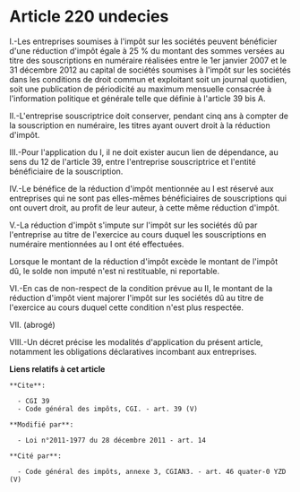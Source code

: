 # Article 220 undecies

I.-Les entreprises soumises à l'impôt sur les sociétés peuvent bénéficier d'une réduction d'impôt égale à 25 % du montant des
sommes versées au titre des souscriptions en numéraire réalisées entre le 1er janvier 2007 et le 31 décembre 2012 au capital
de sociétés soumises à l'impôt sur les sociétés dans les conditions de droit commun et exploitant soit un journal quotidien,
soit une publication de périodicité au maximum mensuelle consacrée à l'information politique et générale telle que définie à
l'article 39 bis A. 

II.-L'entreprise souscriptrice doit conserver, pendant cinq ans à compter de la souscription en numéraire, les titres ayant
ouvert droit à la réduction d'impôt. 

III.-Pour l'application du I, il ne doit exister aucun lien de dépendance, au sens du 12 de l'article 39, entre l'entreprise
souscriptrice et l'entité bénéficiaire de la souscription. 

IV.-Le bénéfice de la réduction d'impôt mentionnée au I est réservé aux entreprises qui ne sont pas elles-mêmes bénéficiaires
de souscriptions qui ont ouvert droit, au profit de leur auteur, à cette même réduction d'impôt. 

V.-La réduction d'impôt s'impute sur l'impôt sur les sociétés dû par l'entreprise au titre de l'exercice au cours duquel les
souscriptions en numéraire mentionnées au I ont été effectuées. 

Lorsque le montant de la réduction d'impôt excède le montant de l'impôt dû, le solde non imputé n'est ni restituable, ni
reportable. 

VI.-En cas de non-respect de la condition prévue au II, le montant de la réduction d'impôt vient majorer l'impôt sur les
sociétés dû au titre de l'exercice au cours duquel cette condition n'est plus respectée. 

VII. (abrogé) 

VIII.-Un décret précise les modalités d'application du présent article, notamment les obligations déclaratives incombant aux
entreprises.

**Liens relatifs à cet article**

	**Cite**:

	  - CGI 39
	  - Code général des impôts, CGI. - art. 39 (V)

	**Modifié par**:

	  - Loi n°2011-1977 du 28 décembre 2011 - art. 14

	**Cité par**:

	  - Code général des impôts, annexe 3, CGIAN3. - art. 46 quater-0 YZD (V)
